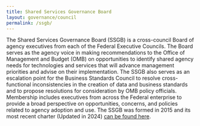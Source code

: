 ```yaml
---
title: Shared Services Governance Board
layout: governance/council
permalink: /ssgb/
---
```


The Shared Services Governance Board (SSGB) is a cross-council Board of agency executives from each of the Federal Executive Councils. The Board serves as the agency voice in making recommendations to the Office of Management and Budget (OMB) on opportunities to identify shared agency needs for technologies and services that will advance management priorities and advise on their implementation. The SSGB also serves as an escalation point for the Business Standards Council to resolve cross-functional inconsistencies in the creation of data and business standards and to propose resolutions for consideration by OMB policy officials. Membership includes executives from across the Federal enterprise to provide a broad perspective on opportunities, concerns, and policies related to agency adoption and use.  The SSGB was formed in 2015 and its most recent charter (Updated in 2024) <A HREF="/assets/files/SSGB-Charter-August2024.pdf">can be found here</A>.
